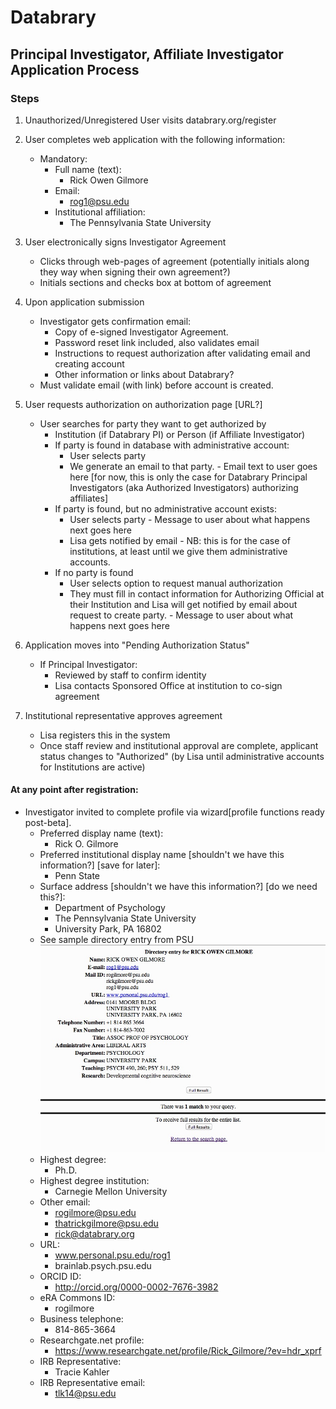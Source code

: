 # Databrary
## Principal Investigator, Affiliate Investigator Application Process

### Steps

1. Unauthorized/Unregistered User visits databrary.org/register

1. User completes web application with the following information:
	- Mandatory:
		- Full name (text): 
			- Rick Owen Gilmore
		- Email:
			- rog1@psu.edu
		- Institutional affiliation: 
			- The Pennsylvania State University
			
1. User electronically signs Investigator Agreement
	- Clicks through web-pages of agreement (potentially initials along they way when signing their own agreement?) 
	- Initials sections and checks box at bottom of agreement

1. Upon application submission
	- Investigator gets confirmation email:
		- Copy of e-signed Investigator Agreement.
		- Password reset link included, also validates email
		- Instructions to request authorization after validating email and creating account
		- Other information or links about Databrary?
	- Must validate email (with link) before account is created.

1. User requests authorization on authorization page [URL?]
	- User searches for party they want to get authorized by
		- Institution (if Databrary PI) or Person (if Affiliate Investigator)
		- If party is found in database with administrative account:
			- User selects party
			- We generate an email to that party. 
					- Email text to user goes here [for now, this is only the case for Databrary Principal  Investigators (aka Authorized Investigators) authorizing affiliates]
		- If party is found, but no administrative account exists:
			- User selects party
					- Message to user about what happens next goes here
			- Lisa gets notified by email 
					- NB: this is for the case of institutions, at least until we give them administrative accounts.
		- If no party is found
			- User selects option to request manual authorization
			- They must fill in contact information for Authorizing Official at their Institution and Lisa will get notified by email about request to create party.
					- Message to user about what happens next goes here 
	
1. Application moves into "Pending Authorization Status"
	- If Principal Investigator:
		- Reviewed by staff to confirm identity
		- Lisa contacts Sponsored Office at institution to co-sign agreement

1. Institutional representative approves agreement
	- Lisa registers this in the system
	- Once staff review and institutional approval are complete, applicant status changes to "Authorized" (by Lisa until administrative accounts for Institutions are active)
	
#### At any point after registration: 
- Investigator invited to complete profile via wizard[profile functions ready post-beta].
	- Preferred display name (text): 
		- Rick O. Gilmore
	- Preferred institutional display name [shouldn't we have this information?] [save for later]: 
		- Penn State
	- Surface address [shouldn't we have this information?] [do we need this?]: 
		- Department of Psychology
		- The Pennsylvania State University
		- University Park, PA 16802
	- See sample directory entry from PSU ![sample LDAP query from PSU](rog1-psu-ldap.jpg)
	- Highest degree:
		- Ph.D.
	- Highest degree institution:
		- Carnegie Mellon University
	- Other email:
		- rogilmore@psu.edu
		- thatrickgilmore@psu.edu
		- rick@databrary.org
	- URL:
		- www.personal.psu.edu/rog1
		- brainlab.psych.psu.edu
	- ORCID ID:
		- http://orcid.org/0000-0002-7676-3982
	- eRA Commons ID:
		- rogilmore
	- Business telephone:
		- 814-865-3664
	- Researchgate.net profile:
		- https://www.researchgate.net/profile/Rick_Gilmore/?ev=hdr_xprf
	- IRB Representative:
		- Tracie Kahler
	- IRB Representative email:
		- tlk14@psu.edu
